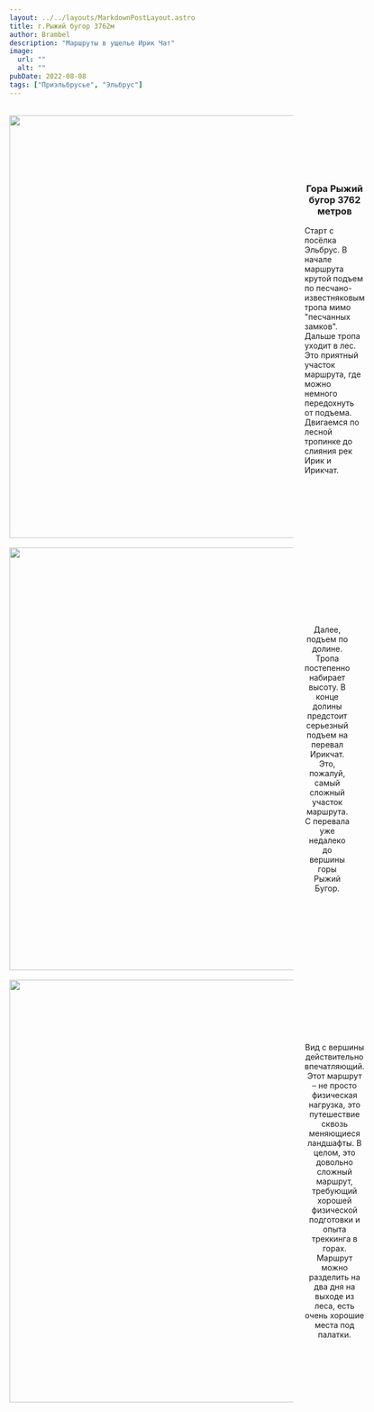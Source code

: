 ```yaml
---
layout: ../../layouts/MarkdownPostLayout.astro
title: г.Рыжий бугор 3762м
author: Brambel
description: "Маршруты в ущелье Ирик Чат"
image:
  url: ""
  alt: ""
pubDate: 2022-08-08
tags: ["Приэльбрусье", "Эльбрус"]
---
```


<br>

 
  

<div style="display: flex; align-items: center;">
<image src="/src/images/riziyb2.jpg" alt="" width="800" height="750"  style="margin-right: 20px;">
 <div>   <h3 style="text-align: center;">Гора Рыжий бугор 3762 метров</h3>
    
Старт с посёлка Эльбрус. В начале маршрута крутой подъем по песчано-известняковым тропа мимо "песчанных замков".
Дальше тропа уходит в лес. Это приятный участок маршрута, где можно немного передохнуть от подъема.
Двигаемся по лесной тропинке до слияния рек Ирик и Ирикчат. 
</div>
</div>
<br>
<div style="display: flex; align-items: center;">
<image src="/src/images/photo5.jpg" alt="" width="800" height="750"  style="margin-right: 20px;">

 <p style="text-align: center;">
Далее, подъем по долине. Тропа постепенно набирает высоту.
В конце долины предстоит серьезный подъем на перевал Ирикчат. Это, пожалуй, самый сложный участок маршрута.
С перевала уже недалеко до вершины горы Рыжий Бугор.
</p>

  </div>

<br>

<div style="display: flex; align-items: center;">
<image src="/src/images/riziyb1.jpg" alt="" width="800" height="750"  style="margin-right: 20px;">

 <p style="text-align: center;">
Вид с вершины действительно впечатляющий. Этот маршрут – не просто физическая нагрузка, это путешествие сквозь меняющиеся ландшафты. В целом, это довольно сложный  маршрут, 
требующий хорошей физической подготовки и опыта треккинга в горах. Маршрут можно разделить на два дня на выходе из леса, есть очень хорошие места под палатки.
</p>

  </div>


